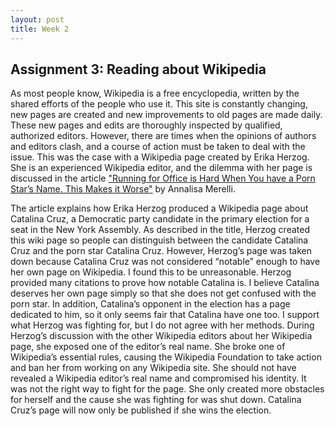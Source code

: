 ```yaml
---
layout: post
title: Week 2
---
```


## Assignment 3: Reading about Wikipedia

As most people know, Wikipedia is a free encyclopedia, written by the shared efforts of the people who use it. This site is constantly changing, new pages are created and new improvements to old pages are made daily. These new pages and edits are thoroughly inspected by qualified, authorized editors. However, there are times when the opinions of authors and editors clash, and a course of action must be taken to deal with the issue. This was the case with a Wikipedia page created by Erika Herzog. She is an experienced Wikipedia editor, and the dilemma with her page is discussed in the article ["Running for Office is Hard When You have a Porn Star’s Name. This Makes it Worse"](https://qz.com/1352568/running-for-office-is-hard-when-you-have-a-porn-stars-name-this-makes-it-worse/) by Annalisa Merelli. 

The article explains how Erika Herzog produced a Wikipedia page about Catalina Cruz, a Democratic party candidate in the primary election for a seat in the New York Assembly. As described in the title, Herzog created this wiki page so people can distinguish between the candidate Catalina Cruz and the porn star Catalina Cruz. However, Herzog’s page was taken down because Catalina Cruz was not considered “notable” enough to have her own page on Wikipedia. I found this to be unreasonable. Herzog provided many citations to prove how notable Catalina is. I believe Catalina deserves her own page simply so that she does not get confused with the porn star. In addition, Catalina’s opponent in the election has a page dedicated to him, so it only seems fair that Catalina have one too. I support what Herzog was fighting for, but I do not agree with her methods. During Herzog’s discussion with the other Wikipedia editors about her Wikipedia page, she exposed one of the editor’s real name. She broke one of Wikipedia’s essential rules, causing the Wikipedia Foundation to take action and ban her from working on any Wikipedia site.  She should not have revealed a Wikipedia editor’s real name and compromised his identity. It was not the right way to fight for the page. She only created more obstacles for herself and the cause she was fighting for was shut down. Catalina Cruz’s page will now only be published if she wins the election.
